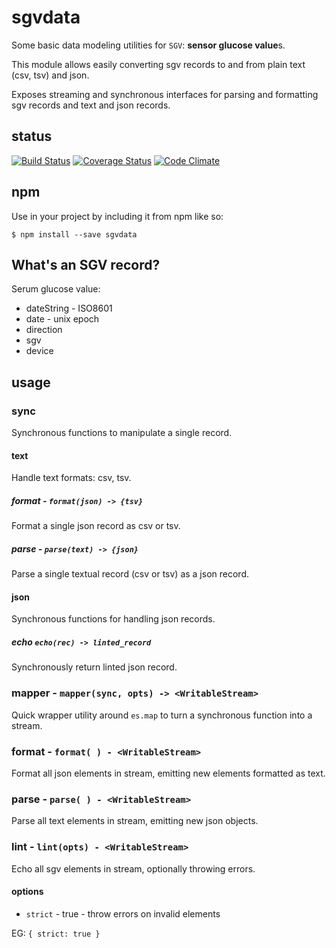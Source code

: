 
# sgvdata

Some basic data modeling utilities for `SGV`:
**sensor glucose value**s.

This module allows easily converting sgv records to and from plain
text (csv, tsv) and json.

Exposes streaming and synchronous interfaces for parsing and
formatting sgv records and text and json records.

## status
[![Build Status](https://travis-ci.org/bewest/sgvdata.svg)](https://travis-ci.org/bewest/sgvdata)
[![Coverage Status](https://img.shields.io/coveralls/bewest/sgvdata.svg)](https://coveralls.io/r/bewest/sgvdata)
[![Code Climate](https://codeclimate.com/github/bewest/sgvdata.png)](https://codeclimate.com/github/bewest/sgvdata)

## npm

Use in your project by including it from npm like so:
```
$ npm install --save sgvdata
```
## What's an SGV record?
Serum glucose value:
  * dateString - ISO8601
  * date - unix epoch
  * direction
  * sgv
  * device

## usage

### sync
Synchronous functions to manipulate a single record.

#### text
Handle text formats: csv, tsv.
##### format - `format(json) -> {tsv}`
Format a single json record as csv or tsv.

##### parse - `parse(text) -> {json}`
Parse a single textual record (csv or tsv) as a json record.

#### json
Synchronous functions for handling json records.
##### echo `echo(rec) -> linted_record`
Synchronously return linted json record.

### mapper - `mapper(sync, opts) -> <WritableStream>`
Quick wrapper utility around `es.map` to turn a synchronous function into a
stream.

### format - `format( ) - <WritableStream>`
Format all json elements in stream, emitting new elements formatted as text.

### parse - `parse( ) - <WritableStream>`
Parse all text elements in stream, emitting new json objects.

### lint - `lint(opts) - <WritableStream>`
Echo all sgv elements in stream, optionally throwing errors.
#### options

* `strict` - true - throw errors on invalid elements

EG: `{ strict: true }`
